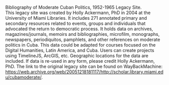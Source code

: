 
Bibliography of Moderate Cuban Politics, 1952-1965 Legacy Site.
<br/>
This legacy site was created by Holly Ackermann, PhD in 2004 at the University of Miami Libraries.
It includes 271 annotated primary and secondary resources related to events, groups and individuals that advocated the return to democratic process.
It holds data on archives, magazines/journals, memoirs and bibliographies, microfilm, monographs, newspapers, periodiquitos, pamphlets, and other references on moderate politics in Cuba.
This data could be adapted for courses focused on the Digital Humanities, Latin America, and Cuba.
Users can create projects using TimelineJS, ArcGIS, etc. Geographic locations for the data are included. 
If data is re-used in any form, please credit Holly Ackermann, PhD.
The link to the original legacy site can be found on WayBackMachine: https://web.archive.org/web/20051218181117/http://scholar.library.miami.edu/cubamoderate/.
